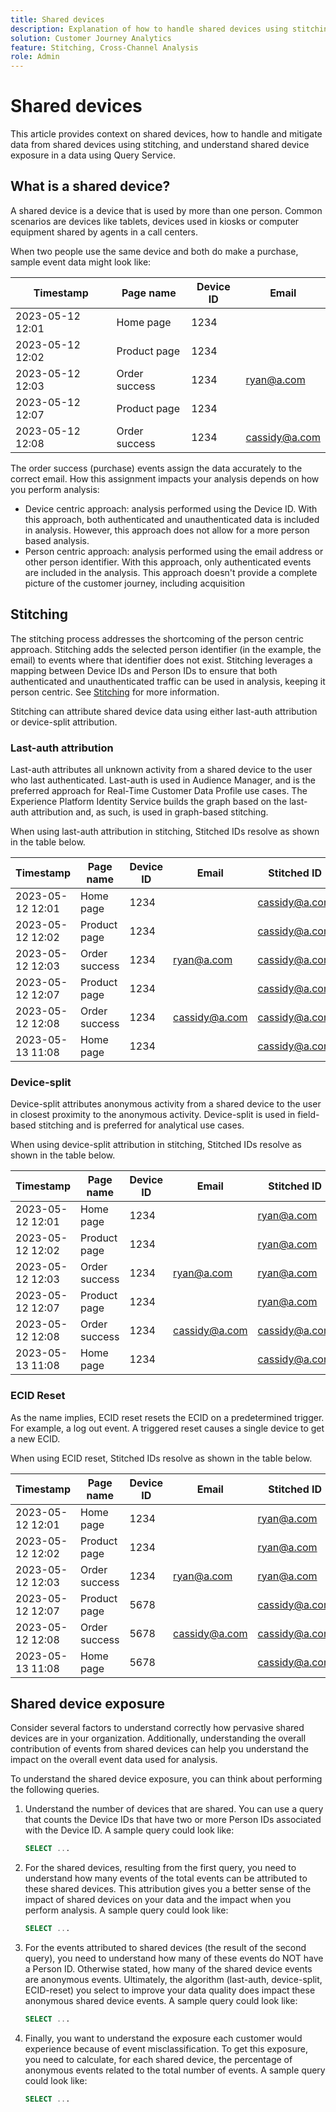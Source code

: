 ```yaml
---
title: Shared devices
description: Explanation of how to handle shared devices using stitching and other techniques.
solution: Customer Journey Analytics
feature: Stitching, Cross-Channel Analysis
role: Admin
---
```

# Shared devices

This article provides context on shared devices, how to handle and mitigate data from shared devices using stitching, and understand shared device exposure in a data using Query Service. 

## What is a shared device? 

A shared device is a device that is used by more than one person. Common scenarios are devices like tablets, devices used in kiosks or computer equipment shared by agents in a call centers. 

When two people use the same device and both do make a purchase, sample event data might look like:

| Timestamp | Page name | Device ID | Email |
|---|---|---|---|
| 2023-05-12 12:01 | Home page | 1234 | | 
| 2023-05-12 12:02 | Product page  | 1234  | | 
| 2023-05-12 12:03 | Order success | 1234 | <ryan@a.com> |
| 2023-05-12 12:07 | Product page  | 1234  | | 
| 2023-05-12 12:08 | Order success | 1234 | <cassidy@a.com> | 

The order success (purchase) events assign the data accurately to the correct email. How this assignment impacts your analysis depends on how you perform analysis:

- Device centric approach: analysis performed using the Device ID. With this approach, both authenticated and unauthenticated data is included in analysis. However, this approach does not allow for a more person based analysis. 
- Person centric approach: analysis performed using the email address or other person identifier. With this approach, only authenticated events are included in the analysis. This approach doesn't provide a complete picture of the customer journey, including acquisition

## Stitching 

The stitching process addresses the shortcoming of the person centric approach. Stitching adds the selected person identifier (in the example, the email) to events where that identifier does not exist. Stitching leverages a mapping between Device IDs and Person IDs to ensure that both authenticated and unauthenticated traffic can be used in analysis, keeping it person centric. See [Stitching](overview.md) for more information.

Stitching can attribute shared device data using either last-auth attribution or device-split attribution. 


### Last-auth attribution

Last-auth attributes all unknown activity from a shared device to the user who last authenticated. Last-auth is used in Audience Manager, and is the preferred approach for Real-Time Customer Data Profile use cases. The Experience Platform Identity Service builds the graph based on the last-auth attribution and, as such, is used in graph-based stitching. 

When using last-auth attribution in stitching, Stitched IDs resolve as shown in the table below. 

| Timestamp | Page name | Device ID | Email | Stitched ID |
|---|---|---|---|---|
| 2023-05-12 12:01 | Home page | 1234 | | <cassidy@a.com>| 
| 2023-05-12 12:02 | Product page  | 1234 | |<cassidy@a.com> | 
| 2023-05-12 12:03 | Order success | 1234 | <ryan@a.com> | <cassidy@a.com> |
| 2023-05-12 12:07 | Product page  | 1234  | | <cassidy@a.com> | 
| 2023-05-12 12:08 | Order success | 1234 |  <cassidy@a.com> | <cassidy@a.com> |
| 2023-05-13 11:08 | Home page | 1234 | | <cassidy@a.com> |




### Device-split 

Device-split attributes anonymous activity from a shared device to the user in closest proximity to the anonymous activity. Device-split is used in field-based stitching and is preferred for analytical use cases. 

When using device-split attribution in stitching, Stitched IDs resolve as shown in the table below. 

| Timestamp | Page name | Device ID | Email | Stitched ID |
|---|---|---|---|---|
| 2023-05-12 12:01 | Home page | 1234 | | <ryan@a.com>| 
| 2023-05-12 12:02 | Product page  | 1234 | |<ryan@a.com> | 
| 2023-05-12 12:03 | Order success | 1234 | <ryan@a.com> | <ryan@a.com> |
| 2023-05-12 12:07 | Product page  | 1234  | | <ryan@a.com> | 
| 2023-05-12 12:08 | Order success | 1234 |  <cassidy@a.com> | <cassidy@a.com> |
| 2023-05-13 11:08 | Home page | 1234 | | <cassidy@a.com> |


### ECID Reset 

As the name implies, ECID reset resets the ECID on a predetermined trigger. For example, a log out event. A triggered reset causes a single device to get a new ECID. 

When using ECID reset, Stitched IDs resolve as shown in the table below. 

| Timestamp | Page name | Device ID | Email | Stitched ID |
|---|---|---|---|---|
| 2023-05-12 12:01 | Home page | 1234 | | <ryan@a.com>| 
| 2023-05-12 12:02 | Product page  | 1234 | |<ryan@a.com> | 
| 2023-05-12 12:03 | Order success | 1234 | <ryan@a.com> | <ryan@a.com> |
| 2023-05-12 12:07 | Product page  | 5678  | | <cassidy@a.com> | 
| 2023-05-12 12:08 | Order success | 5678 |  <cassidy@a.com> | <cassidy@a.com> |
| 2023-05-13 11:08 | Home page | 5678 | | <cassidy@a.com> |

## Shared device exposure 

Consider several factors to understand correctly how pervasive shared devices are in your organization. Additionally, understanding the overall contribution of events from shared devices can help you understand the impact on the overall event data used for analysis. 

To understand the shared device exposure, you can think about performing the following queries.

1. Understand the number of devices that are shared. You can use a query that counts the Device IDs that have two or more Person IDs associated with the Device ID. A sample query could look like:

   ```sql
   SELECT ...
   ```


2. For the shared devices, resulting from the first query, you need to understand how many events of the total events can be attributed to these shared devices. This attribution gives you a better sense of the impact of shared devices on your data and the impact when you perform analysis. A sample query could look like:

   ```sql
   SELECT ...
   ```

3. For the events attributed to shared devices (the result of the second query), you need to understand how many of these events do NOT have a Person ID. Otherwise stated, how many of the shared device events are anonymous events. Ultimately, the algorithm (last-auth, device-split, ECID-reset) you select to improve your data quality does impact these anonymous shared device events. A sample query could look like:

   ```sql
   SELECT ...
   ```

4. Finally, you want to understand the exposure each customer would experience because of event misclassification. To get this exposure, you need to calculate, for each shared device, the percentage of anonymous events related to the total number of events. A sample query could look like:

   ```sql
   SELECT ...
   ```

